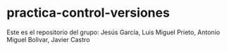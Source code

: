 # practica-control-versiones
Este es el repositorio del grupo: Jesús García, Luis Miguel Prieto, Antonio Miguel Bolivar, Javier Castro
